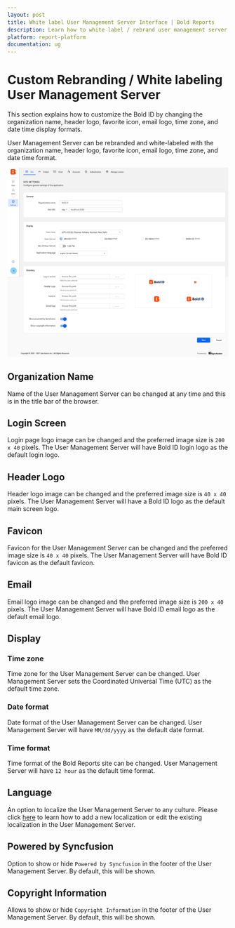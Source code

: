 ```yaml
---
layout: post
title: White label User Management Server Interface | Bold Reports
description: Learn how to white label / rebrand user management server interface by changing organization name, logo, fav icon, email logo, and date time display formats.
platform: report-platform
documentation: ug
---
```


# Custom Rebranding / White labeling User Management Server

This section explains how to customize the Bold ID by changing the organization name, header logo, favorite icon, email logo, time zone, and date time display formats.

User Management Server can be rebranded and white-labeled with the organization name, header logo, favorite icon, email logo, time zone, and date time format.

![Site Settings](/static/assets/on-premise/images/tenant-management/site-management/site-settings-page.png)

## Organization Name

Name of the User Management Server can be changed at any time and this is in the title bar of the browser.

## Login Screen

Login page logo image can be changed and the preferred image size is `200 x 40` pixels. The User Management Server will have Bold ID login logo as the default login logo.

## Header Logo

Header logo image can be changed and the preferred image size is `40 x 40` pixels. The User Management Server will have a Bold ID logo as the default main screen logo.

## Favicon

Favicon for the User Management Server can be changed and the preferred image size is `40 x 40` pixels. The User Management Server will have Bold ID favicon as the default favicon.

## Email

Email logo image can be changed and the preferred image size is `200 x 40` pixels. The User Management Server will have Bold ID email logo as the default email logo.

## Display

### Time zone

Time zone for the User Management Server can be changed. User Management Server sets the Coordinated Universal Time (UTC) as the default time zone.

### Date format

Date format of the User Management Server can be changed. User Management Server will have `MM/dd/yyyy` as the default date format.

### Time format

Time format of the Bold Reports site can be changed. User Management Server will have `12 hour` as the default time format.

## Language

An option to localize the User Management Server to any culture. Please click [here](./../../../localization/) to learn how to add a new localization or edit the existing localization in the User Management Server.

## Powered by Syncfusion

Option to show or hide `Powered by Syncfusion` in the footer of the User Management Server. By default, this will be shown.

## Copyright Information

Allows to show or hide `Copyright Information` in the footer of the User Management Server. By default, this will be shown.
